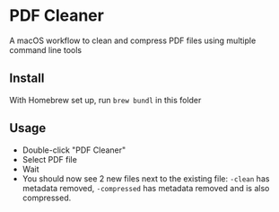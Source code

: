# PDF Cleaner

A macOS workflow to clean and compress PDF files using multiple command line tools

## Install
With Homebrew set up, run `brew bundl` in this folder

## Usage
- Double-click "PDF Cleaner"
- Select PDF file
- Wait
- You should now see 2 new files next to the existing file: `-clean` has metadata removed, `-compressed` has metadata removed and is also compressed.